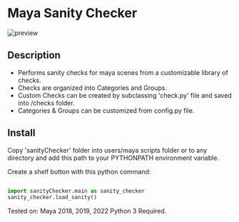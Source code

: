 Maya Sanity Checker
===================

![preview](https://github.com/MaxRocamora/SanityChecker/blob/master/sanityChecker/ui/images/tool_img.png)

Description
-----------

+ Performs sanity checks for maya scenes from a customizable library of checks.
+ Checks are organized into Categories and Groups.
+ Custom Checks can be created by subclassing 'check.py' file and saved into /checks folder.
+ Categories & Groups can be customized from config.py file.

Install
-------

Copy 'sanityChecker' folder into users/maya scripts folder
or to any directory and add this path to your PYTHONPATH environment variable.

Create a shelf button with this python command:

```python

import sanityChecker.main as sanity_checker
sanity_checker.load_sanity()

```

Tested on:
Maya 2018, 2019, 2022
Python 3 Required.
